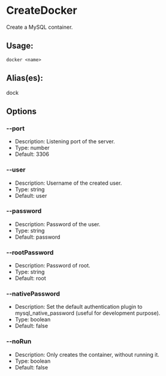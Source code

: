 # CreateDocker
Create a MySQL container.
## Usage:
```
docker <name>
```
## Alias(es):
dock
## Options
### --port
- Description: Listening port of the server.
- Type: number
- Default: 3306
### --user
- Description: Username of the created user.
- Type: string
- Default: user
### --password
- Description: Password of the user.
- Type: string
- Default: password
### --rootPassword
- Description: Password of root.
- Type: string
- Default: root
### --nativePassword
- Description: Set the default authentication plugin to mysql_native_password (useful for development purpose).
- Type: boolean
- Default: false
### --noRun
- Description: Only creates the container, without running it.
- Type: boolean
- Default: false